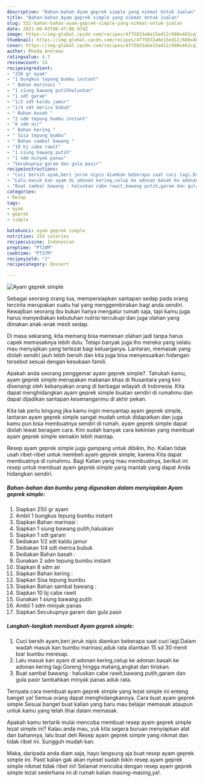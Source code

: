 ```yaml
---
description: "Bahan-bahan Ayam geprek simple yang nikmat Untuk Jualan"
title: "Bahan-bahan Ayam geprek simple yang nikmat Untuk Jualan"
slug: 552-bahan-bahan-ayam-geprek-simple-yang-nikmat-untuk-jualan
date: 2021-06-03T06:47:06.974Z
image: https://img-global.cpcdn.com/recipes/4f75833a6e15ed12/680x482cq70/ayam-geprek-simple-foto-resep-utama.jpg
thumbnail: https://img-global.cpcdn.com/recipes/4f75833a6e15ed12/680x482cq70/ayam-geprek-simple-foto-resep-utama.jpg
cover: https://img-global.cpcdn.com/recipes/4f75833a6e15ed12/680x482cq70/ayam-geprek-simple-foto-resep-utama.jpg
author: Rhoda Andrews
ratingvalue: 4.7
reviewcount: 14
recipeingredient:
- "250 gr ayam"
- "1 bungkus tepung bumbu instant"
- " Bahan marinasi "
- "1 siung bawang putihhaluskan"
- "1 sdt garam"
- "1/2 sdt kaldu jamur"
- "1/4 sdt merica bubuk"
- " Bahan basah "
- "2 sdm tepung bumbu instant"
- "8 sdm air"
- " Bahan kering "
- " Sisa tepung bumbu"
- " Bahan sambal bawang "
- "10 bj cabe rawit"
- "1 siung bawang putih"
- "1 sdm minyak panas"
- "Secukupnya garam dan gula pasir"
recipeinstructions:
- "Cuci bersih ayam,beri jeruk nipis diamkan beberapa saat cuci lagi.Dalam wadah masuk kan bumbu marinasi,aduk rata diamkan 15 sd 30 menit biar bumbu meresap."
- "Lalu masuk kan ayam di adonan kering,celup ke adonan basah ke adonan kering lagi.Goreng hingga matang,angkat dan tiriskan."
- "Buat sambal bawang : haluskan cabe rawit,bawang putih,garam dan gula pasir tambahkan minyak panas aduk rata."
categories:
- Resep
tags:
- ayam
- geprek
- simple

katakunci: ayam geprek simple 
nutrition: 259 calories
recipecuisine: Indonesian
preptime: "PT20M"
cooktime: "PT37M"
recipeyield: "2"
recipecategory: Dessert

---
```



![Ayam geprek simple](https://img-global.cpcdn.com/recipes/4f75833a6e15ed12/680x482cq70/ayam-geprek-simple-foto-resep-utama.jpg)

Sebagai seorang orang tua, mempersiapkan santapan sedap pada orang tercinta merupakan suatu hal yang menggembirakan bagi anda sendiri. Kewajiban seorang ibu bukan hanya mengatur rumah saja, tapi kamu juga harus menyediakan kebutuhan nutrisi tercukupi dan juga olahan yang dimakan anak-anak mesti sedap.

Di masa  sekarang, kita memang bisa memesan olahan jadi tanpa harus capek memasaknya lebih dulu. Tetapi banyak juga lho mereka yang selalu mau menyajikan yang terlezat bagi keluarganya. Lantaran, memasak yang diolah sendiri jauh lebih bersih dan kita juga bisa menyesuaikan hidangan tersebut sesuai dengan kesukaan famili. 



Apakah anda seorang penggemar ayam geprek simple?. Tahukah kamu, ayam geprek simple merupakan makanan khas di Nusantara yang kini disenangi oleh kebanyakan orang di berbagai wilayah di Indonesia. Kita dapat menghidangkan ayam geprek simple buatan sendiri di rumahmu dan dapat dijadikan santapan kesenanganmu di akhir pekan.

Kita tak perlu bingung jika kamu ingin menyantap ayam geprek simple, lantaran ayam geprek simple sangat mudah untuk didapatkan dan juga kamu pun bisa membuatnya sendiri di rumah. ayam geprek simple dapat diolah lewat beragam cara. Kini sudah banyak cara kekinian yang membuat ayam geprek simple semakin lebih mantap.

Resep ayam geprek simple juga gampang untuk dibikin, lho. Kalian tidak usah ribet-ribet untuk membeli ayam geprek simple, karena Kita dapat membuatnya di rumahmu. Bagi Kalian yang mau membuatnya, berikut ini resep untuk membuat ayam geprek simple yang mantab yang dapat Anda hidangkan sendiri.

<!--inarticleads1-->

##### Bahan-bahan dan bumbu yang digunakan dalam menyiapkan Ayam geprek simple:

1. Siapkan 250 gr ayam
1. Ambil 1 bungkus tepung bumbu instant
1. Siapkan  Bahan marinasi :
1. Siapkan 1 siung bawang putih,haluskan
1. Siapkan 1 sdt garam
1. Sediakan 1/2 sdt kaldu jamur
1. Sediakan 1/4 sdt merica bubuk
1. Sediakan  Bahan basah :
1. Gunakan 2 sdm tepung bumbu instant
1. Siapkan 8 sdm air
1. Siapkan  Bahan kering :
1. Siapkan  Sisa tepung bumbu
1. Siapkan  Bahan sambal bawang :
1. Siapkan 10 bj cabe rawit
1. Gunakan 1 siung bawang putih
1. Ambil 1 sdm minyak panas
1. Siapkan Secukupnya garam dan gula pasir




<!--inarticleads2-->

##### Langkah-langkah membuat Ayam geprek simple:

1. Cuci bersih ayam,beri jeruk nipis diamkan beberapa saat cuci lagi.Dalam wadah masuk kan bumbu marinasi,aduk rata diamkan 15 sd 30 menit biar bumbu meresap.
1. Lalu masuk kan ayam di adonan kering,celup ke adonan basah ke adonan kering lagi.Goreng hingga matang,angkat dan tiriskan.
1. Buat sambal bawang : haluskan cabe rawit,bawang putih,garam dan gula pasir tambahkan minyak panas aduk rata.




Ternyata cara membuat ayam geprek simple yang lezat simple ini enteng banget ya! Semua orang dapat menghidangkannya. Cara buat ayam geprek simple Sesuai banget buat kalian yang baru mau belajar memasak ataupun untuk kamu yang telah lihai dalam memasak.

Apakah kamu tertarik mulai mencoba membuat resep ayam geprek simple lezat simple ini? Kalau anda mau, yuk kita segera buruan menyiapkan alat dan bahannya, lalu buat deh Resep ayam geprek simple yang nikmat dan tidak ribet ini. Sungguh mudah kan. 

Maka, daripada anda diam saja, hayo langsung aja buat resep ayam geprek simple ini. Pasti kalian gak akan nyesel sudah bikin resep ayam geprek simple nikmat tidak ribet ini! Selamat mencoba dengan resep ayam geprek simple lezat sederhana ini di rumah kalian masing-masing,ya!.

